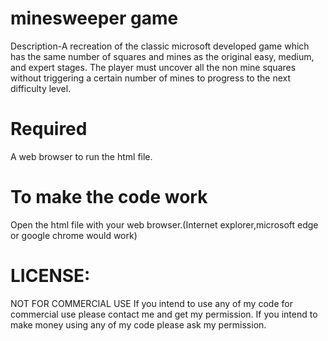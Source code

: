 # minesweeper game

Description-A recreation of the classic microsoft developed game which has the same number of squares and mines as the original easy, medium, and expert stages. The player must uncover all the non mine squares without triggering a certain number of mines to progress to the next difficulty level.

# Required

A web browser to run the html file.


# To make the code work 

Open the html file with your web browser.(Internet explorer,microsoft edge or google chrome would work)

# LICENSE:
NOT FOR COMMERCIAL USE If you intend to use any of my code for commercial use please contact me and get my permission. If you intend to make money using any of my code please ask my permission.
